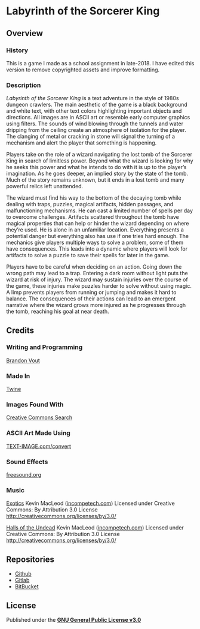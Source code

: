 # Labyrinth of the Sorcerer King
## Overview
### History
This is a game I made as a school assignment in late-2018. I have edited this version to remove copyrighted assets and improve formatting.

### Description
*Labyrinth of the Sorcerer King* is a text adventure in the style of 1980s dungeon crawlers. The main aesthetic of the game is a black background and white text, with other text colors highlighting important objects and directions. All images are in ASCII art or resemble early computer graphics using filters. The sounds of wind blowing through the tunnels and water dripping from the ceiling create an atmosphere of isolation for the player. The clanging of metal or cracking in stone will signal the turning of a mechanism and alert the player that something is happening.

Players take on the role of a wizard navigating the lost tomb of the Sorcerer King in search of limitless power. Beyond what the wizard is looking for why he seeks this power and what he intends to do with it is up to the player’s imagination. As he goes deeper, an implied story by the state of the tomb. Much of the story remains unknown, but it ends in a lost tomb and many powerful relics left unattended.

The wizard must find his way to the bottom of the decaying tomb while dealing with traps, puzzles, magical artifacts, hidden passages, and malfunctioning mechanisms. He can cast a limited number of spells per day to overcome challenges. Artifacts scattered throughout the tomb have magical properties that can help or hinder the wizard depending on where they’re used. He is alone in an unfamiliar location. Everything presents a potential danger but everything also has use if one tries hard enough. The mechanics give players multiple ways to solve a problem, some of them have consequences. This leads into a dynamic where players will look for artifacts to solve a puzzle to save their spells for later in the game.

Players have to be careful when deciding on an action. Going down the wrong path may lead to a trap. Entering a dark room without light puts the wizard at risk of injury. The wizard may sustain injuries over the course of the game, these injuries make puzzles harder to solve without using magic. A limp prevents players from running or jumping and makes it hard to balance. The consequences of their actions can lead to an emergent narrative where the wizard grows more injured as he progresses through the tomb, reaching his goal at near death.

## Credits
### Writing and Programming
[Brandon Vout](https://brandonvout.com/)

### Made In
[Twine](https://twinery.org/)

### Images Found With
[Creative Commons Search](https://search.creativecommons.org/)

### ASCII Art Made Using
[TEXT-IMAGE.com/convert](https://www.text-image.com/convert/)

### Sound Effects
[freesound.org](https://freesound.org/)

### Music
[Exotics](https://incompetech.com/music/royalty-free/index.html?isrc=USUAN1100233&Search=Search) Kevin MacLeod ([incompetech.com](https://incompetech.com/))
Licensed under Creative Commons: By Attribution 3.0 License
<http://creativecommons.org/licenses/by/3.0/>

[Halls of the Undead](https://incompetech.com/music/royalty-free/index.html?isrc=USUAN1100355&Search=Search) Kevin MacLeod ([incompetech.com](https://incompetech.com/))
Licensed under Creative Commons: By Attribution 3.0 License
<http://creativecommons.org/licenses/by/3.0/>

## Repositories
- [Github](https://github.com/BrandonVout/sorcererking)
- [Gitlab](https://gitlab.com/BrandonVout/sorcererking)
- [BitBucket](https://bitbucket.org/BrandonVout/sorcererking/src/master/)

## License
Published under the **[GNU General Public License v3.0](./LICENSE)**